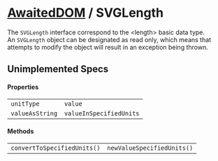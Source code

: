 # [AwaitedDOM](/docs/basic-interfaces/awaited-dom) <span>/</span> SVGLength

<div class='overview'>The <code>SVGLength</code> interface correspond to the &lt;length&gt; basic data type.</div>

<div class='overview'>An <code>SVGLength</code> object can be designated as read only, which means that attempts to modify the object will result in an exception being thrown.</div>

## Unimplemented Specs

#### Properties

 |   |   | 
 | --- | --- | 
 | `unitType` | `value`
`valueAsString` | `valueInSpecifiedUnits` | 

#### Methods

 |   |   | 
 | --- | --- | 
 | `convertToSpecifiedUnits()` | `newValueSpecifiedUnits()` | 
